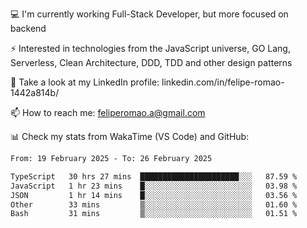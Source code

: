 💻 I'm currently working Full-Stack Developer, but more focused on backend

⚡ Interested in technologies from the JavaScript universe, GO Lang, Serverless, Clean Architecture, DDD, TDD and other design patterns

👥 Take a look at my LinkedIn profile: linkedin.com/in/felipe-romao-1442a814b/

📫 How to reach me: feliperomao.a@gmail.com

📊 Check my stats from WakaTime (VS Code) and GitHub:

<!--START_SECTION:waka-->

```txt
From: 19 February 2025 - To: 26 February 2025

TypeScript   30 hrs 27 mins  ██████████████████████░░░   87.59 %
JavaScript   1 hr 23 mins    █░░░░░░░░░░░░░░░░░░░░░░░░   03.98 %
JSON         1 hr 14 mins    █░░░░░░░░░░░░░░░░░░░░░░░░   03.56 %
Other        33 mins         ▒░░░░░░░░░░░░░░░░░░░░░░░░   01.60 %
Bash         31 mins         ▒░░░░░░░░░░░░░░░░░░░░░░░░   01.51 %
```

<!--END_SECTION:waka-->
